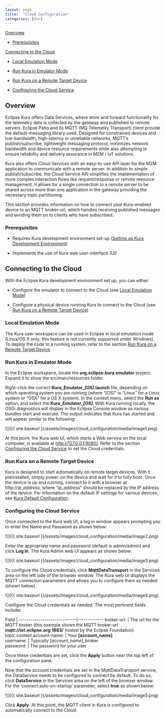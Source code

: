 ```yaml
---
layout: page
title:  "Cloud Configuration"
categories: [doc]
---
```


[Overview](#_Overview)

*  [Prerequisites](#prerequisites)

[Connecting to the Cloud](#_Connecting_to_the)

*  [Local Emulation Mode](#local-emulation-mode)

*  [Run Kura in Emulator Mode](#_Run_ESF_in)

*  [Run Kura on a Remote Target Device](#_List_OSGi_Bundles)

*  [Configuring the Cloud Service](#configuring-the-cloud-service)

## Overview

Eclipse Kura offers Data Services, where store and forward functionality
for the telemetry data is collected by the gateway and published to
remote servers. Eclipse Paho and its MQTT (MQ Telemetry Transport)
client provide the default-messaging library used. Designed for
constrained devices and low-bandwidth, high-latency or unreliable
networks, MQTT’s publish/subscribe, lightweight messaging protocol,
minimizes network bandwidth and device resource requirements while also
attempting to ensure reliability and delivery assurance in M2M / IoT
solutions.

Kura also offers Cloud Services with an easy-to-use API layer for the
M2M application to communicate with a remote server. In addition to
simple publish/subscribe, the Cloud Service API simplifies the
implementation of more complex interaction flows like request/response
or remote resource management. It allows for a single connection to a
remote server to be shared across more than one application in the
gateway providing the necessary topic partitioning.

This section provides information on how to connect your Kura-enabled
device to an MQTT broker-url, which handles receiving published messages
and sending them on to clients who have subscribed.

### Prerequisites

*  Requires Kura development environment set-up ([Setting up Kura
    Development Environment](kura-setup.html))

*  Implements the use of Kura web user-interface (UI)

## Connecting to the Cloud

With the Eclipse Kura development environment set up, you can either:

*  Configure the emulator to connect to the Cloud (see [Local Emulation
    Mode](#local-emulation-mode))

*  Configure a physical device running Kura to connect to the Cloud
    (see [Run Kura on a Remote Target Device](#_List_OSGi_Bundles))

### Local Emulation Mode

The Kura user workspace can be used in Eclipse in local emulation mode
(Linux/OS X only; this feature is not currently supported under
Windows). To deploy the code to a running system, refer to the section
[Run Kura on a Remote Target Device](#_List_OSGi_Bundles).

### Run Kura in Emulator Mode

In the Eclipse workspace, locate the **org.eclipse.kura.emulator**
project. Expand it to show the src/main/resources folder.

Right-click the correct **Kura_Emulator_*[OS]*.launch** file,
depending on which operating system you are running (where “*[OS]*” is
“Linux” for a Linux system or “OSX” for a OS X system). In the context
menu, select the **Run as** option, and select the
**Kura_Emulator_*[OS]***. With Kura running locally, the OSGi
diagnostics will display in the Eclipse Console window as various
bundles start and execute. The output indicates that Kura has started
and will appear similar to the following:

![]({{ site.baseurl }}/assets/images/cloud_configuration/media/image1.png)

At this point, the Kura web UI, which starts a Web service on the local
computer, is available at <http://127.0.0.1:8080/>. Refer to the section [Configuring the Cloud
Service](#configuring-the-cloud-service) to set the Cloud credentials.

### Run Kura on a Remote Target Device

Kura is designed to start automatically on remote target devices. With
it preinstalled, simply power-on the device and wait for it to fully
boot. Once the device is up and running, connect to it with a browser at
http://*ip_address*, where “*ip_address*” should be replaced by the IP
address of the device. For information on the default IP settings for
various devices, see [Kura Default
Configuration](4.01-ESF-Default-Configuration.asp).

### Configuring the Cloud Service

Once connected to the Kura web UI, a log in window appears prompting you
to enter the Name and Password as shown below:

![]({{ site.baseurl }}/assets/images/cloud_configuration/media/image2.png)

Enter the appropriate name and password (default is admin/admin) and
click **Log in**. The Kura Admin web UI appears as shown below:

![]({{ site.baseurl }}/assets/images/cloud_configuration/media/image3.png)

To configure the Cloud credentials, click **MqttDataTransport** in the
Services area on the left side of the browser window. The Kura web UI
displays the MQTT connection parameters and allows you to configure them
as needed (shown below).

![]({{ site.baseurl }}/assets/images/cloud_configuration/media/image4.png)

Configure the Cloud credentials as needed. The most pertinent fields include:  

Field                        |
-----------------------------|-------------
broker-url:                  | The url for the MQTT broker (this example shows the MQTT broker-url **mqtt://iot.eclipse.org:1883/** hosted by the Eclipse Foundation)  
topic.context.account-name:  | Your **[account_name]**  
username:                    | Typically *[account_name]*_broker  
password:                    | The password for your user  

Once these credentials are set, click the **Apply** button near the top
left of the configuration pane.

Now that the account credentials are set in the MqttDataTransport
service, the DataService needs to be configured to connect by default.
To do so, click **DataService** in the Services area on the left of the
browser window. For the ‘connect.auto-on-startup’ parameter, select
**true** as shown below:

![]({{ site.baseurl }}/assets/images/cloud_configuration/media/image5.png)

Click **Apply**. At this point, the MQTT client in Kura is configured to
automatically connect to the Cloud.

